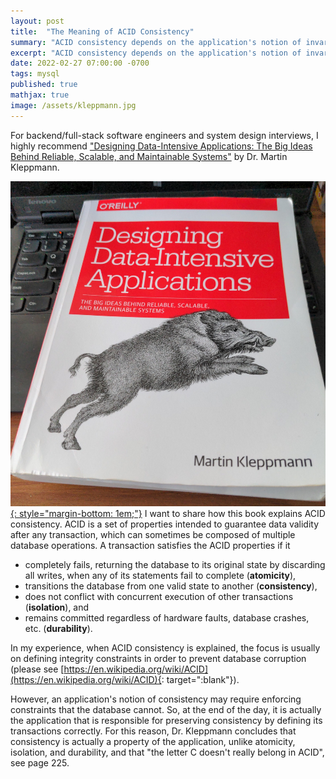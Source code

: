 ```yaml
---
layout: post
title:  "The Meaning of ACID Consistency"
summary: "ACID consistency depends on the application's notion of invariants"
excerpt: "ACID consistency depends on the application's notion of invariants"
date: 2022-02-27 07:00:00 -0700
tags: mysql
published: true
mathjax: true
image: /assets/kleppmann.jpg
---
```


For backend/full-stack software engineers and system design interviews, I highly recommend ["Designing Data-Intensive Applications: The Big Ideas Behind Reliable, Scalable, and Maintainable Systems"](https://amzn.to/3IulnU3) by Dr. Martin Kleppmann.

[![Kleppmann Book Cover](/assets/kleppmann.jpg){: style="margin-bottom: 1em;"}](https://amzn.to/3IulnU3) I want to share how this book explains ACID consistency.  ACID is a set of properties intended to guarantee data validity after any transaction, which can sometimes be composed of multiple database operations.  A transaction satisfies the ACID properties if it

- completely fails, returning the database to its original state by discarding all writes, when any of its statements fail to complete (**atomicity**),
- transitions the database from one valid state to another (**consistency**),
- does not conflict with concurrent execution of other transactions (**isolation**), and
- remains committed regardless of hardware faults, database crashes, etc. (**durability**).

In my experience, when ACID consistency is explained, the focus is usually on defining integrity constraints in order to prevent database corruption (please see [https://en.wikipedia.org/wiki/ACID](https://en.wikipedia.org/wiki/ACID){: target=":blank"}).

However, an application's notion of consistency may require enforcing constraints that the database cannot.  So, at the end of the day, it is actually the application that is responsible for preserving consistency by defining its transactions correctly.  For this reason, Dr. Kleppmann concludes that consistency is actually a property of the application, unlike atomicity, isolation, and durability, and that "the letter C doesn't really belong in ACID", see page 225.

